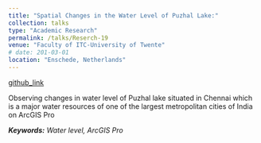 ```yaml
---
title: "Spatial Changes in the Water Level of Puzhal Lake:"
collection: talks
type: "Academic Research"
permalink: /talks/Reserch-19
venue: "Faculty of ITC-University of Twente"
# date: 201-03-01
location: "Enschede, Netherlands"
---
```


[github_link](https://github.com/omkarjadhav296)

Observing changes in water level of Puzhal lake situated in Chennai which is a major water resources of one of the largest metropolitan cities of India on ArcGIS Pro 

___Keywords:__  Water level, ArcGIS Pro_